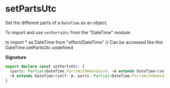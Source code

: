 # setPartsUtc

Set the different parts of a `DateTime` as an object.

To import and use `setPartsUtc` from the "DateTime" module:

ts
import \* as DateTime from "effect/DateTime"
// Can be accessed like this
DateTime.setPartsUtc
undefined

**Signature**

```ts
export declare const setPartsUtc: {
  (parts: Partial<DateTime.PartsWithWeekday>): <A extends DateTime>(self: A) => DateTime.PreserveZone<A>
  <A extends DateTime>(self: A, parts: Partial<DateTime.PartsWithWeekday>): DateTime.PreserveZone<A>
}
```
